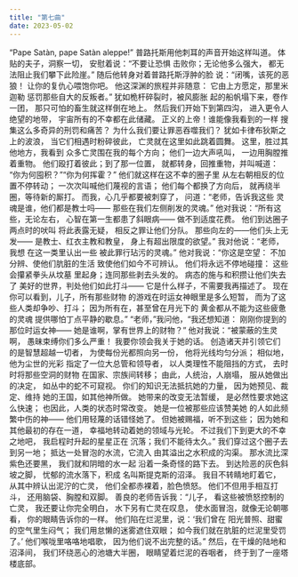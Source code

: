 ```yaml
---
title: "第七曲"
date: 2023-05-02
---
```

“Pape Satàn, pape Satàn aleppe!”
普路托斯用他刺耳的声音开始这样叫道。
体贴的夫子，洞察一切，
安慰着说：“不要让恐惧
击败你；无论他多么强大，
都无法阻止我们攀下此险崖。”
随后他转身对着普路托斯浮肿的脸
说：“闭嘴，该死的恶狼！
让你的复仇心喂饱你吧。
他这深渊的旅程并非随意：
它由上方愿定，那里米迦勒
惩罚那些自大的反叛者。”
犹如桅杆碎裂时，被风膨胀
起的船帆塌下来，卷作一团，
那只可怕的畜生就这样倒在地上。
然后我们开始下到第四沟，
进入更令人绝望的地带，
宇宙所有的不幸都在此储藏。
正义的上帝！谁能像我看到的一样
搜集这么多奇异的刑罚和痛苦？
为什么我们要让罪恶吞噬我们？
犹如卡律布狄斯之上的波浪，
当它们相遇时粉碎彼此，
亡灵就在这里如此跳着圆舞。
这里，胜过其他地方，我看到
众多亡灵围在我的每个方向；
他们一边大声吼叫，
一边用胸膛推着重物。
他们殴打着彼此；到了那一位置，
就都转身，回推重物，并叫喊道：
“你为何囤积？”“你为何挥霍？”
他们就这样在这不幸的圈子里
从左右朝相反的位置不停转动；
一次次叫喊他们蔑视的言语；
他们每个都换了方向后，
就再绕半圈，等待新的厮打。
而我，心几乎都要被刺穿了，
问道：“老师，告诉我这些
灵魂是谁，他们都是教士吗——
那些在我们左侧削发的灵魂。”
他对我说：“所有这些，无论左右，
心智在第一生都患了斜眼病——
做不到适度花费。
他们到达圈子两点时的吠叫
将此表露无疑，
相反之罪让他们分队。
那些向左的——他们头上无发——
是教士、红衣主教和教皇，
身上有超出限度的欲望。”
我对他说：“老师，我想
在这一类里认出一些
被此罪行玷污的灵魂。”
他对我说：“你这是空望：
不加分辨、使他们肮脏的生活
致使他们如今不可辨认。
他们将永远不停地碰撞：
这些会攥紧拳头从坟墓
里起身；连同那些剥去头发的。
病态的施与和积攒让他们失去了
美好的世界，判处他们如此打斗——
它是什么样子，不需要我再描述了。
现在你可以看到，儿子，所有那些财物
的游戏在时运女神眼里是多么短暂，
而为了这些人类却争吵、打斗；
因为所有在，甚至曾在月光下的
黄金都从不能为这些疲惫的灵魂
提供哪怕丁点平静的歇息。”
“老师，”我问他，“我还想知道：
刚刚你提到的那位时运女神——
她是谁啊，掌有世界上的财物？”
他对我说：“被蒙蔽的生灵啊，
愚昧束缚你们多么严重！
我要你领会我关于她的话。
创造诸天并引领它们
的是智慧超越一切者，
为使每份光都照向另一份，
他将光线均匀分派；
相似地，他为尘世的光彩
指定了一位大总管和领导者，
以人类理性不能阻挡的方式，
去时时将那些空洞的财物
在国家、宗族间转移；
由此，人统治，人崩塌，
服从她做出的决定，
如丛中的蛇不可窥视。
你们的知识无法抵抗她的力量，
因为她预见、裁定、维持
她的王国，如其他神所做。
她带来的改变无法暂缓，
是必然性要求她这么快速；
也因此，人类的状态时常改变。
她是一位被那些应该赞美她
的人如此频繁中伤的神——
他们用轻蔑的话错怪她了。
但她被赐福，听不到这些；
因为她和其他最初的存在一道，
幸福地转动着她的领域与光轮。
不过我们下到更大的不幸之地吧，
我启程时升起的星星正在
沉落；我们不能待太久。”
我们穿过这个圈子去到另一地；
抵达一处冒泡的水流，它流入
由其溢出之水积成的沟渠。
那水流比深紫色还要黑，
我们就和阴暗的水一起
沿着一条奇怪的路下去。
到达险恶的灰色斜坡之脚，
忧郁的流水落下，积成
名叫斯提克斯的沼泽。
我目不转睛地盯着它，
从其中辨认出泥泞的亡灵，
他们全都赤裸着，脸色愤怒。
他们不但用手相互打斗，
还用脑袋、胸膛和双脚。
善良的老师告诉我：“儿子，
看这些被愤怒控制的亡灵，
我还要让你完全明白，
水下另有亡灵在叹息，
使水面冒泡，就像无论朝哪看，
你的眼睛告诉你的一样。
他们陷在烂泥里，说：‘我们曾在
阳光普照、甜蜜的空气里生闷气；
我们用怠懒的迷雾遮住双眼；
如今我们就在肮脏的烂泥里受罚了。’
他们喉咙里咯咯地唱歌，
因为他们说不出完整的话。”
然后，在干燥的陆地和沼泽间，
我们环绕恶心的池塘大半圈，
眼睛望着烂泥的吞咽者，
终于到了一座塔楼底部。